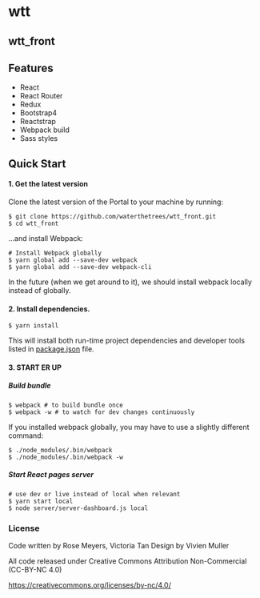 # wtt

## wtt_front

## Features

- React
- React Router
- Redux
- Bootstrap4
- Reactstrap
- Webpack build
- Sass styles

## Quick Start

#### 1. Get the latest version

Clone the latest version of the Portal to your machine by running:

```shell
$ git clone https://github.com/waterthetrees/wtt_front.git
$ cd wtt_front
```

...and install Webpack:

```shell
# Install Webpack globally
$ yarn global add --save-dev webpack
$ yarn global add --save-dev webpack-cli

```

In the future (when we get around to it), we should install webpack locally instead of globally.

#### 2. Install dependencies.

```shell
$ yarn install
```

This will install both run-time project dependencies and developer tools listed
in [package.json](../package.json) file.

#### 3. START ER UP

##### Build bundle

```shell
$ webpack # to build bundle once
$ webpack -w # to watch for dev changes continuously

```

If you installed webpack globally, you may have to use a slightly different command:

```shell
$ ./node_modules/.bin/webpack
$ ./node_modules/.bin/webpack -w
```

##### Start React pages server

```shell
# use dev or live instead of local when relevant
$ yarn start local
$ node server/server-dashboard.js local
```

### License

Code written by Rose Meyers, Victoria Tan
Design by Vivien Muller

All code released under Creative Commons Attribution Non-Commercial (CC-BY-NC 4.0)

https://creativecommons.org/licenses/by-nc/4.0/
